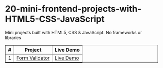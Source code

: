 # 20-mini-frontend-projects-with-HTML5-CSS-JavaScript
Mini projects built with HTML5, CSS &amp; JavaScript. No frameworks or libraries
<table border="1">
  <thead>
    <tr>
      <th>#</th>
      <th>Project</th>
      <th>Live Demo</th>
    </tr>
  </thead>
  <tbody>
<tr>
  <td>1</td>
  <td><a href="#">Form Validator</a></td>
  <td><a href="#">Live Demo</a></td>
</tr>

<!--     <tr>
      <td>02</td>
      <td><a href="#">Movie Seat Booking</a></td>
      <td><a href="#">Live Demo</a></td>
    </tr>
    <tr>
      <td>03</td>
      <td><a href="#">Custom Video Player</a></td>
      <td><a href="#">Live Demo</a></td>
    </tr>
    <tr>
      <td>04</td>
      <td><a href="#">Exchange Rate Calculator</a></td>
      <td><a href="#">Live Demo</a></td>
    </tr>
    <tr>
      <td>05</td>
      <td><a href="#">DOM Array Methods Project</a></td>
      <td><a href="#">Live Demo</a></td>
    </tr>
    <tr>
      <td>06</td>
      <td><a href="#">Menu Slider & Modal</a></td>
      <td><a href="#">Live Demo</a></td>
    </tr>
    <tr>
      <td>07</td>
      <td><a href="#">Hangman Game</a></td>
      <td><a href="#">Live Demo</a></td>
    </tr>
    <tr>
      <td>08</td>
      <td><a href="#">Mealfinder App</a></td>
      <td><a href="#">Live Demo</a></td>
    </tr>
    <tr>
      <td>09</td>
      <td><a href="#">Expense Tracker</a></td>
      <td><a href="#">Live Demo</a></td>
    </tr>
    <tr>
      <td>10</td>
      <td><a href="#">Music Player</a></td>
      <td><a href="#">Live Demo</a></td>
    </tr>
    <tr>
      <td>11</td>
      <td><a href="#">Infinite Scrolling</a></td>
      <td><a href="#">Live Demo</a></td>
    </tr>
    <tr>
      <td>12</td>
      <td><a href="#">Typing Game</a></td>
      <td><a href="#">Live Demo</a></td>
    </tr>
    <tr>
      <td>13</td>
      <td><a href="#">Speech Text Reader</a></td>
      <td><a href="#">Live Demo</a></td>
    </tr>
    <tr>
      <td>14</td>
      <td><a href="#">Memory Cards</a></td>
      <td><a href="#">Live Demo</a></td>
    </tr>
    <tr>
      <td>15</td>
      <td><a href="#">LyricsSearch App</a></td>
      <td><a href="#">Live Demo</a></td>
    </tr>
    <tr>
      <td>16</td>
      <td><a href="#">Relaxer App</a></td>
      <td><a href="#">Live Demo</a></td>
    </tr>
    <tr>
      <td>17</td>
      <td><a href="#">Breakout Game</a></td>
      <td><a href="#">Live Demo</a></td>
    </tr>
    <tr>
      <td>18</td>
      <td><a href="#">New Year Countdown</a></td>
      <td><a href="#">Live Demo</a></td>
    </tr>
    <tr>
      <td>19</td>
      <td><a href="#">Speak Number Guessing Game</a></td>
      <td><a href="#">Live Demo</a></td>
    </tr>
    <tr>
      <td>20</td>
      <td><a href="#">Product Filtering UI</a></td>
      <td><a href="#">Live Demo</a></td>
    </tr> -->
  </tbody>
</table>
